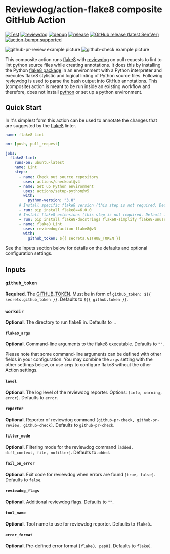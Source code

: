 # Reviewdog/action-flake8 composite GitHub Action

[![Test](https://github.com/reviewdog/action-flake8/workflows/Test/badge.svg)](https://github.com/reviewdog/action-flake8/actions?query=workflow%3ATest)
[![reviewdog](https://github.com/reviewdog/action-flake8/workflows/reviewdog/badge.svg)](https://github.com/reviewdog/action-flake8/actions?query=workflow%3Areviewdog)
[![depup](https://github.com/reviewdog/action-flake8/workflows/depup/badge.svg)](https://github.com/reviewdog/action-flake8/actions?query=workflow%3Adepup)
[![release](https://github.com/reviewdog/action-flake8/workflows/release/badge.svg)](https://github.com/reviewdog/action-flake8/actions?query=workflow%3Arelease)
[![GitHub release (latest SemVer)](https://img.shields.io/github/v/release/reviewdog/action-flake8?logo=github\&sort=semver)](https://github.com/reviewdog/action-flake8/releases)
[![action-bumpr supported](https://img.shields.io/badge/bumpr-supported-ff69b4?logo=github\&link=https://github.com/haya14busa/action-bumpr)](https://github.com/haya14busa/action-bumpr)

![github-pr-review example picture](https://user-images.githubusercontent.com/17570430/101988765-1d5b0080-3c9c-11eb-91c6-69b0e4846ba3.png)
![github-check example picture](https://user-images.githubusercontent.com/17570430/102074231-bd339e00-3e04-11eb-95be-42130b8a6754.png)

This composite action runs [flake8](https://pypi.org/project/flake8/) with [reviewdog](https://github.com/reviewdog/reviewdog) on pull requests to lint to lint python source files while creating annotations. It does this by installing the Python [flake8 package](https://pypi.org/project/flake8/) in an environment with a Python interpreter and executes flake8 stylistic and logical linting of Python source files. Following [reviewdog](https://github.com/reviewdog/reviewdog) is used to parse the bash output into GitHub annotations. This (composite) action is meant to be run inside an existing workflow and therefore, does not install [python](https://www.python.org/) or set up a python environment.

## Quick Start

In it's simplest form this action can be used to annotate the changes that are suggested by the [flake8](https://flake8.pycqa.org/en/latest/) linter.

```yaml
name: flake8 Lint

on: [push, pull_request]

jobs:
  flake8-lint:
    runs-on: ubuntu-latest
    name: Lint
    steps:
      - name: Check out source repository
        uses: actions/checkout@v4
      - name: Set up Python environment
        uses: actions/setup-python@v5
        with:
          python-version: "3.8"
      # Install specific flake8 version (this step is not required. Default is "latest").
      - run: pip install flake8==6.0.0
      # Install flake8 extensions (this step is not required. Default is "None").
      - run: pip install flake8-docstrings flake8-simplify flake8-unused-arguments flake8-quotes
      - name: flake8 Lint
        uses: reviewdog/action-flake8@v3
        with:
          github_token: ${{ secrets.GITHUB_TOKEN }}
```

See the Inputs section below for details on the defaults and optional configuration settings.

## Inputs

### `github_token`

**Required**. The [GITHUB_TOKEN](https://docs.github.com/en/free-pro-team@latest/actions/reference/authentication-in-a-workflow). Must be in form of `github_token: ${{ secrets.github_token }}`. Defaults to `${{ github.token }}`.

### `workdir`

**Optional**. The directory to run flake8 in. Defaults to `.`.

#### `flake8_args`

**Optional**. Command-line arguments to the flake8 executable. Defaults to `""`.

Please note that some command-line arguments can be defined with other fields in your configuration.  You may combine the `args` setting with the other settings below, or use `args` to configure flake8 without the other Action settings.

#### `level`

**Optional**. The log level of the reviewdog reporter. Options: `[info, warning, error]`. Defaults to `error`.

#### `reporter`

**Optional**. Reporter of reviewdog command `[github-pr-check, github-pr-review, github-check]`. Defaults to `github-pr-check`.

#### `filter_mode`

**Optional**. Filtering mode for the reviewdog command `[added, diff_context, file, nofilter]`. Defaults to `added`.

#### `fail_on_error`

**Optional**. Exit code for reviewdog when errors are found `[true, false]`. Defaults to `false`.

#### `reviewdog_flags`

**Optional**. Additional reviewdog flags. Defaults to `""`.

#### `tool_name`

**Optional**. Tool name to use for reviewdog reporter. Defaults to `flake8`..

#### `error_format`

**Optional**. Pre-defined error format `[flake8, pep8]`. Defaults to `flake8`.
